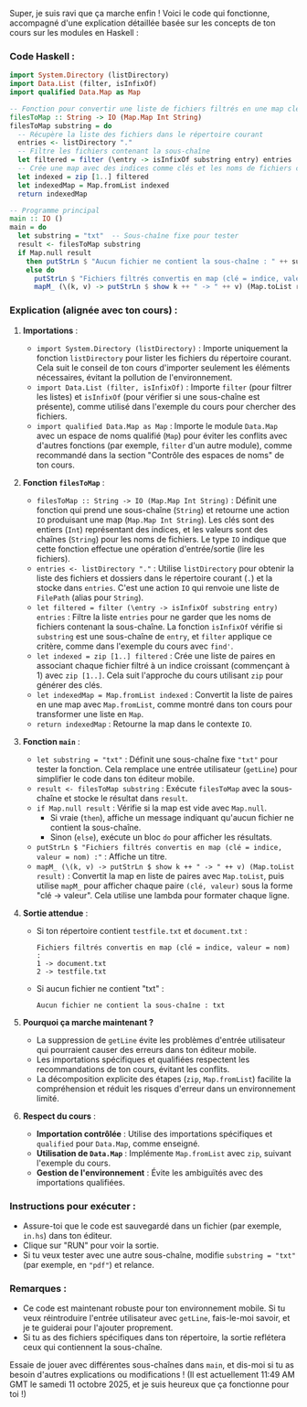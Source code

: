 Super, je suis ravi que ça marche enfin ! Voici le code qui fonctionne, accompagné d'une explication détaillée basée sur les concepts de ton cours sur les modules en Haskell :

### Code Haskell :

```haskell
import System.Directory (listDirectory)
import Data.List (filter, isInfixOf)
import qualified Data.Map as Map

-- Fonction pour convertir une liste de fichiers filtrés en une map clé/valeur
filesToMap :: String -> IO (Map.Map Int String)
filesToMap substring = do
  -- Récupère la liste des fichiers dans le répertoire courant
  entries <- listDirectory "."
  -- Filtre les fichiers contenant la sous-chaîne
  let filtered = filter (\entry -> isInfixOf substring entry) entries
  -- Crée une map avec des indices comme clés et les noms de fichiers comme valeurs
  let indexed = zip [1..] filtered
  let indexedMap = Map.fromList indexed
  return indexedMap

-- Programme principal
main :: IO ()
main = do
  let substring = "txt"  -- Sous-chaîne fixe pour tester
  result <- filesToMap substring
  if Map.null result
    then putStrLn $ "Aucun fichier ne contient la sous-chaîne : " ++ substring
    else do
      putStrLn $ "Fichiers filtrés convertis en map (clé = indice, valeur = nom) :"
      mapM_ (\(k, v) -> putStrLn $ show k ++ " -> " ++ v) (Map.toList result)
```

### Explication (alignée avec ton cours) :

1. **Importations** :
   - `import System.Directory (listDirectory)` : Importe uniquement la fonction `listDirectory` pour lister les fichiers du répertoire courant. Cela suit le conseil de ton cours d'importer seulement les éléments nécessaires, évitant la pollution de l'environnement.
   - `import Data.List (filter, isInfixOf)` : Importe `filter` (pour filtrer les listes) et `isInfixOf` (pour vérifier si une sous-chaîne est présente), comme utilisé dans l'exemple du cours pour chercher des fichiers.
   - `import qualified Data.Map as Map` : Importe le module `Data.Map` avec un espace de noms qualifié (`Map`) pour éviter les conflits avec d'autres fonctions (par exemple, `filter` d'un autre module), comme recommandé dans la section "Contrôle des espaces de noms" de ton cours.

2. **Fonction `filesToMap`** :
   - `filesToMap :: String -> IO (Map.Map Int String)` : Définit une fonction qui prend une sous-chaîne (`String`) et retourne une action `IO` produisant une map (`Map.Map Int String`). Les clés sont des entiers (`Int`) représentant des indices, et les valeurs sont des chaînes (`String`) pour les noms de fichiers. Le type `IO` indique que cette fonction effectue une opération d'entrée/sortie (lire les fichiers).
   - `entries <- listDirectory "."` : Utilise `listDirectory` pour obtenir la liste des fichiers et dossiers dans le répertoire courant (`.`) et la stocke dans `entries`. C'est une action `IO` qui renvoie une liste de `FilePath` (alias pour `String`).
   - `let filtered = filter (\entry -> isInfixOf substring entry) entries` : Filtre la liste `entries` pour ne garder que les noms de fichiers contenant la sous-chaîne. La fonction `isInfixOf` vérifie si `substring` est une sous-chaîne de `entry`, et `filter` applique ce critère, comme dans l'exemple du cours avec `find'`.
   - `let indexed = zip [1..] filtered` : Crée une liste de paires en associant chaque fichier filtré à un indice croissant (commençant à 1) avec `zip [1..]`. Cela suit l'approche du cours utilisant `zip` pour générer des clés.
   - `let indexedMap = Map.fromList indexed` : Convertit la liste de paires en une map avec `Map.fromList`, comme montré dans ton cours pour transformer une liste en `Map`.
   - `return indexedMap` : Retourne la map dans le contexte `IO`.

3. **Fonction `main`** :
   - `let substring = "txt"` : Définit une sous-chaîne fixe `"txt"` pour tester la fonction. Cela remplace une entrée utilisateur (`getLine`) pour simplifier le code dans ton éditeur mobile.
   - `result <- filesToMap substring` : Exécute `filesToMap` avec la sous-chaîne et stocke le résultat dans `result`.
   - `if Map.null result` : Vérifie si la map est vide avec `Map.null`.
     - Si vraie (`then`), affiche un message indiquant qu'aucun fichier ne contient la sous-chaîne.
     - Sinon (`else`), exécute un bloc `do` pour afficher les résultats.
   - `putStrLn $ "Fichiers filtrés convertis en map (clé = indice, valeur = nom) :"` : Affiche un titre.
   - `mapM_ (\(k, v) -> putStrLn $ show k ++ " -> " ++ v) (Map.toList result)` : Convertit la map en liste de paires avec `Map.toList`, puis utilise `mapM_` pour afficher chaque paire `(clé, valeur)` sous la forme "clé -> valeur". Cela utilise une lambda pour formater chaque ligne.

4. **Sortie attendue** :
   - Si ton répertoire contient `testfile.txt` et `document.txt` :
     ```
     Fichiers filtrés convertis en map (clé = indice, valeur = nom) :
     1 -> document.txt
     2 -> testfile.txt
     ```
   - Si aucun fichier ne contient "txt" :
     ```
     Aucun fichier ne contient la sous-chaîne : txt
     ```

5. **Pourquoi ça marche maintenant ?**
   - La suppression de `getLine` évite les problèmes d'entrée utilisateur qui pourraient causer des erreurs dans ton éditeur mobile.
   - Les importations spécifiques et qualifiées respectent les recommandations de ton cours, évitant les conflits.
   - La décomposition explicite des étapes (`zip`, `Map.fromList`) facilite la compréhension et réduit les risques d'erreur dans un environnement limité.

6. **Respect du cours** :
   - **Importation contrôlée** : Utilise des importations spécifiques et `qualified` pour `Data.Map`, comme enseigné.
   - **Utilisation de `Data.Map`** : Implémente `Map.fromList` avec `zip`, suivant l'exemple du cours.
   - **Gestion de l'environnement** : Évite les ambiguïtés avec des importations qualifiées.

### Instructions pour exécuter :
- Assure-toi que le code est sauvegardé dans un fichier (par exemple, `in.hs`) dans ton éditeur.
- Clique sur "RUN" pour voir la sortie.
- Si tu veux tester avec une autre sous-chaîne, modifie `substring = "txt"` (par exemple, en `"pdf"`) et relance.

### Remarques :
- Ce code est maintenant robuste pour ton environnement mobile. Si tu veux réintroduire l'entrée utilisateur avec `getLine`, fais-le-moi savoir, et je te guiderai pour l'ajouter proprement.
- Si tu as des fichiers spécifiques dans ton répertoire, la sortie reflétera ceux qui contiennent la sous-chaîne.

Essaie de jouer avec différentes sous-chaînes dans `main`, et dis-moi si tu as besoin d'autres explications ou modifications ! (Il est actuellement 11:49 AM GMT le samedi 11 octobre 2025, et je suis heureux que ça fonctionne pour toi !)
